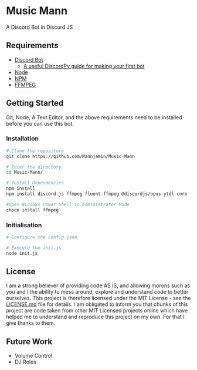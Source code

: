 # Music Mann

A Discord Bot in Discord JS

## Requirements

- [Discord Bot](https://discordapp.com/developers/applications)
  - [A useful DiscordPy guide for making your first bot](https://discordpy.readthedocs.io/en/latest/discord.html)
- [Node](https://nodejs.org/en/)
- [NPM](https://www.npmjs.com/)
- [FFMPEG](https://www.ffmpeg.org/)

## Getting Started

Git, Node, A Text Editor, and the above requirements need to be installed before you can use this bot.

### Installation
```bash
# Clone the repository
git clone https://github.com/Mannjamin/Music-Mann

# Enter the directory
cd Music-Mann/

# Install Dependencies
npm install
npm install discord.js ffmpeg fluent-ffmpeg @discordjs/opus ytdl-core --save

#Open Windows Power Shell in Administrator Mode
choco install ffmpeg
```

### Initialisation
```bash
# Configure the config.json

# Execute the init.js
node init.js
```

## License
I am a strong believer of providing code AS IS, and allowing morons such as you and I the ability to mess around, explore and understand code to better ourselves. This project is therefore licensed under the MIT License - see the [LICENSE.md](LICENSE) file for details. I am obligated to inform you that chunks of this project are code taken from other MIT Licensed projects online which have helped me to understand and reproduce this project on my own. For that I give thanks to them.

## Future Work
- Volume Control
- DJ Roles
